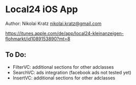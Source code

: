 # Local24 iOS App
Author:
Nikolai Kratz
nikolai.kratz@gmail.com

https://itunes.apple.com/de/app/local24-kleinanzeigen-flohmarkt/id1089153890?mt=8

## To Do:

- FilterVC: additional sections for other adclasses
- SearchVC: ads integration (facebook ads not tested yet)
- InsertVC: additional sections for other adclasses
